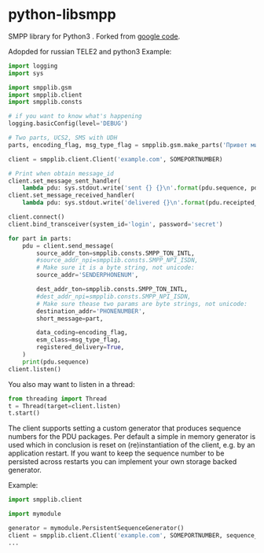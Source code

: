 python-libsmpp
==============

SMPP library for Python3 . Forked from [google code](https://code.google.com/p/smpplib/).

Adopded for russian TELE2 and python3
Example:
```python
import logging
import sys

import smpplib.gsm
import smpplib.client
import smpplib.consts

# if you want to know what's happening
logging.basicConfig(level='DEBUG')

# Two parts, UCS2, SMS with UDH
parts, encoding_flag, msg_type_flag = smpplib.gsm.make_parts('Привет мир!\n'*10)

client = smpplib.client.Client('example.com', SOMEPORTNUMBER)

# Print when obtain message_id
client.set_message_sent_handler(
    lambda pdu: sys.stdout.write('sent {} {}\n'.format(pdu.sequence, pdu.message_id)))
client.set_message_received_handler(
    lambda pdu: sys.stdout.write('delivered {}\n'.format(pdu.receipted_message_id)))

client.connect()
client.bind_transceiver(system_id='login', password='secret')

for part in parts:
    pdu = client.send_message(
        source_addr_ton=smpplib.consts.SMPP_TON_INTL,
        #source_addr_npi=smpplib.consts.SMPP_NPI_ISDN,
        # Make sure it is a byte string, not unicode:
        source_addr='SENDERPHONENUM',

        dest_addr_ton=smpplib.consts.SMPP_TON_INTL,
        #dest_addr_npi=smpplib.consts.SMPP_NPI_ISDN,
        # Make sure thease two params are byte strings, not unicode:
        destination_addr='PHONENUMBER',
        short_message=part,

        data_coding=encoding_flag,
        esm_class=msg_type_flag,
        registered_delivery=True,
    )
    print(pdu.sequence)
client.listen()
```
You also may want to listen in a thread:
```python
from threading import Thread
t = Thread(target=client.listen)
t.start()
```

The client supports setting a custom generator that produces sequence numbers for the PDU packages. Per default a simple in memory generator is used which in conclusion is reset on (re)instantiation of the client, e.g. by an application restart. If you want to keep the sequence number to be persisted across restarts you can implement your own storage backed generator.

Example:
```python
import smpplib.client

import mymodule

generator = mymodule.PersistentSequenceGenerator()
client = smpplib.client.Client('example.com', SOMEPORTNUMBER, sequence_generator=generator)
...
```
